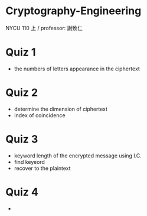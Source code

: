 # Cryptography-Engineering
NYCU 110 上 / professor: 謝致仁 

# Quiz 1
- the numbers of letters appearance in the ciphertext

# Quiz 2
- determine the dimension of ciphertext
- index of coincidence

# Quiz 3
- keyword length of the encrypted message using I.C.
- find keyeord
- recover to the plaintext

# Quiz 4
- 

